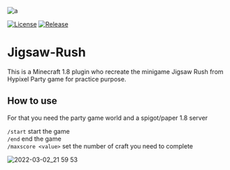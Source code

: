 ![a](https://user-images.githubusercontent.com/30992311/156935574-6aab8589-34ac-4f7c-8cba-98dec9b333b7.png)

[![License](https://img.shields.io/github/license/12944qwerty/Jigsaw-Rush.svg)](LICENSE)
[![Release](https://img.shields.io/github/release/12944qwerty/Jigsaw-Rush.svg)](https://github.com/12944qwerty/Jigsaw-Rush/releases)

# Jigsaw-Rush

This is a Minecraft 1.8 plugin who recreate the minigame Jigsaw Rush from Hypixel Party game for practice purpose.

## How to use
For that you need the party game world and a spigot/paper 1.8 server

`/start` start the game\
`/end` end the game\
`/maxscore <value>` set the number of craft you need to complete

![2022-03-02_21 59 53](https://user-images.githubusercontent.com/30992311/156448892-e4b8165e-81b9-4b2f-8789-e190a8307c06.png)
